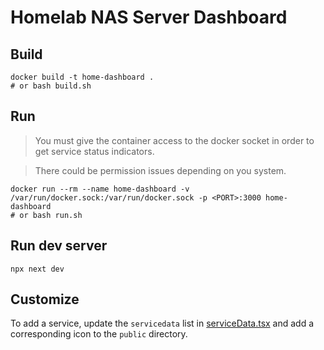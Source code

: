 # Homelab NAS Server Dashboard

## Build

```
docker build -t home-dashboard .
# or bash build.sh
```

## Run

> You must give the container access to the docker socket in order to get service status indicators. 

> There could be permission issues depending on you system. 

```
docker run --rm --name home-dashboard -v /var/run/docker.sock:/var/run/docker.sock -p <PORT>:3000 home-dashboard
# or bash run.sh
```

## Run dev server

```
npx next dev
```


## Customize

To add a service, update the `servicedata` list in [serviceData.tsx](app/serviceData.tsx) and add a corresponding icon to the `public` directory. 
